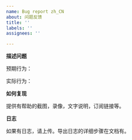 ```yaml
---
name: Bug report zh_CN
about: 问题反馈
title: ''
labels: ''
assignees: ''

---
```


**描述问题**

预期行为：

实际行为：

**如何复现**

提供有帮助的截图，录像，文字说明，订阅链接等。

**日志**

如果有日志，请上传。导出日志的详细步骤在文档有。
